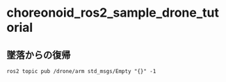 # choreonoid_ros2_sample_drone_tutorial  

## 墜落からの復帰  
`ros2 topic pub /drone/arm std_msgs/Empty "{}" -1`
